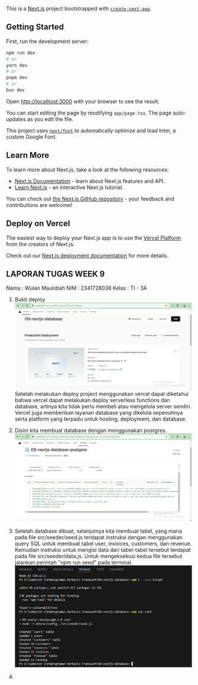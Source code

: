 This is a [Next.js](https://nextjs.org/) project bootstrapped with [`create-next-app`](https://github.com/vercel/next.js/tree/canary/packages/create-next-app).

## Getting Started

First, run the development server:

```bash
npm run dev
# or
yarn dev
# or
pnpm dev
# or
bun dev
```

Open [http://localhost:3000](http://localhost:3000) with your browser to see the result.

You can start editing the page by modifying `app/page.tsx`. The page auto-updates as you edit the file.

This project uses [`next/font`](https://nextjs.org/docs/basic-features/font-optimization) to automatically optimize and load Inter, a custom Google Font.

## Learn More

To learn more about Next.js, take a look at the following resources:

- [Next.js Documentation](https://nextjs.org/docs) - learn about Next.js features and API.
- [Learn Next.js](https://nextjs.org/learn) - an interactive Next.js tutorial.

You can check out [the Next.js GitHub repository](https://github.com/vercel/next.js/) - your feedback and contributions are welcome!

## Deploy on Vercel

The easiest way to deploy your Next.js app is to use the [Vercel Platform](https://vercel.com/new?utm_medium=default-template&filter=next.js&utm_source=create-next-app&utm_campaign=create-next-app-readme) from the creators of Next.js.

Check out our [Next.js deployment documentation](https://nextjs.org/docs/deployment) for more details.


## LAPORAN TUGAS WEEK 9
Nama : Wulan Maulidiah
NIM : 2341728038
Kelas : TI - 3A

1. Bukti deploy
![Screenshoot](assets/W09-1.png)
Setelah melakukan deploy project menggunakan vercel dapat diketahui bahwa vercel dapat melakukan deploy serverless functions dan database, artinya kita tidak perlu membeli atau mengelola server sendiri. Vercel juga memberikan layanan database yang dikelola sepenuhnya serta platform yang terpadu untuk hosting, deployment, dan database.

2. Disini kita membuat database dengan menggunakan postgres.
![Screenshoot](assets/W09-2.png)

3. Setelah database dibuat, selanjutnya kita membuat tabel, yang mana pada file src/seeder/seed.js terdapat instruksi dengan menggunakan query SQL untuk membuat tabel user, invoices, customers, dan revenue. Kemudian instruksi untuk mengisi data dari tabel-tabel tersebut terdapat pada file src/seeder/data.js. Untuk mengeksekusi kedua file tersebut jalankan perintah "npm run seed" pada terminal.
![Screenshoot](assets/W09-3.png)

4. 